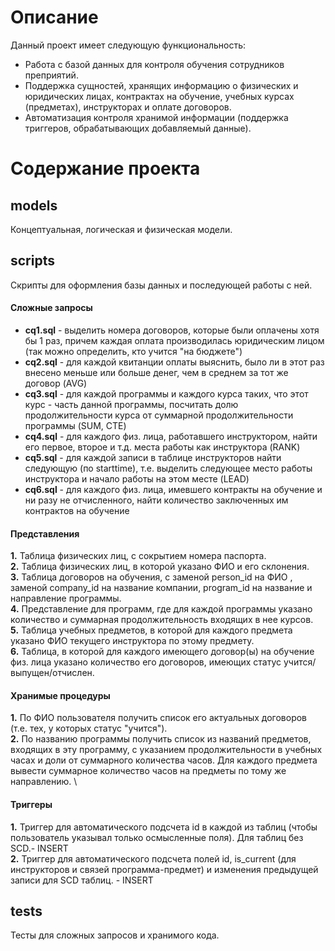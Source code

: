# Описание
Данный проект имеет следующую функциональность:
* Работа с базой данных для контроля обучения сотрудников преприятий. 
* Поддержка сущностей, хранящих информацию о физических и юридических лицах, контрактах на обучение, учебных курсах (предметах), инструкторах и оплате договоров.
* Автоматизация контроля хранимой информации (поддержка триггеров, обрабатывающих добавляемый данные).

# Содержание проекта

## models
Концептуальная, логическая и физическая модели.

## scripts
Скрипты для оформления базы данных и последующей работы с ней.
#### Сложные запросы 
* **cq1.sql** - выделить номера договоров, которые были оплачены хотя бы 1 раз, причем каждая оплата производилась юридическим лицом (так можно определить, кто учится "на бюджете") 
* **cq2.sql** - для каждой квитанции оплаты выяснить, было ли в этот раз внесено меньше или больше денег, чем в среднем за тот же договор (AVG)
* **cq3.sql** - для каждой программы и каждого курса таких, что этот курс - часть данной программы, посчитать долю продолжительности курса от суммарной продолжительности программы (SUM, CTE)
* **cq4.sql** - для каждого физ. лица, работавшего инструктором, найти его первое, второе и т.д. места работы как инструктора (RANK) 
* **cq5.sql** - для каждой записи в таблице инструкторов найти следующую (по starttime), т.е. выделить следующее место работы инструктора и начало работы на этом месте (LEAD)
* **cq6.sql** - для каждого физ. лица, имевшего контракты на обучение и ни разу не отчисленного, найти количество заключенных им контрактов на обучение
#### Представления
**1.** Таблица физических лиц, с сокрытием номера паспорта. \
**2.** Таблица физических лиц, в которой указано ФИО и его склонения. \
**3.** Таблица договоров на обучения, с заменой person_id на ФИО , заменой company_id на название компании, program_id на название и направление программы. \
**4.** Представление для программ, где для каждой программы указано количество и суммарная продолжительность входящих в нее курсов. \
**5.** Таблица учебных предметов, в которой для каждого предмета указано ФИО текущего инструктора по этому предмету. \
**6.** Таблица, в которой для каждого имеющего договор(ы) на обучение физ. лица указано количество его договоров, имеющих статус учится/выпущен/отчислен.

#### Хранимые процедуры
**1.** По ФИО пользователя получить список его актуальных договоров (т.е. тех, у которых статус "учится"). \
**2.** По названию программы получить список из названий предметов, входящих в эту программу, с указанием продолжительности в учебных часах и доли от суммарного количества часов. Для каждого предмета вывести суммарное количество часов на предметы по тому же направлению. \


#### Триггеры
**1.** Триггер для автоматического подсчета id в каждой из таблиц (чтобы пользователь указывал только осмысленные поля). Для таблиц без SCD.- INSERT \
**2.** Триггер для автоматического подсчета полей id, is_current (для инструкторов и связей программа-предмет) и изменения предыдущей записи для SCD таблиц. - INSERT


## tests
Тесты для сложных запросов и хранимого кода.
